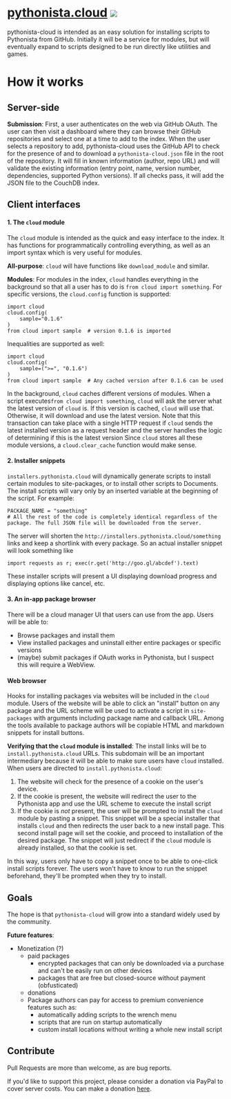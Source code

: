 # [pythonista.cloud](http://pythonista.cloud/) [![](https://img.shields.io/badge/Donate-PayPal-brightgreen.svg?style=flat-square)](https://paypal.me/luke0)

pythonista-cloud is intended as an easy solution for installing scripts to Pythonista from GitHub. Initially it will be a service for modules, but will eventually expand to scripts designed to be run directly like utilities and games.

# How it works

## Server-side
**Submission**: First, a user authenticates on the web via GitHub OAuth. The user can then visit a dashboard where they can browse their GitHub repositories and select one at a time to add to the index. When the user selects a repository to add, pythonista-cloud uses the GitHub API to check for the presence of and to download a `pythonista-cloud.json` file in the root of the repository. It will fill in known information (author, repo URL) and will validate the existing information (entry point, name, version number, dependencies, supported Python versions). If all checks pass, it will add the JSON file to the CouchDB index.

## Client interfaces
#### 1. The `cloud` module
The `cloud` module is intended as the quick and easy interface to the index. It has functions for programmatically controlling everything, as well as an import syntax which is very useful for modules.

**All-purpose**: `cloud` will have functions like `download_module` and similar.

**Modules**: For modules in the index, `cloud` handles everything in the background so that all a user has to do is `from cloud import something`. For specific versions, the `cloud.config` function is supported:

	import cloud
	cloud.config(
	    sample="0.1.6"
	)
	from cloud import sample  # version 0.1.6 is imported

Inequalities are supported as well:

	import cloud
	cloud.config(
	    sample=(">=", "0.1.6")
	)
	from cloud import sample  # Any cached version after 0.1.6 can be used

In the background, `cloud` caches different versions of modules. When a script executes`from cloud import something`, `cloud` will ask the server what the latest version of `cloud` is. If this version is cached, `cloud` will use that. Otherwise, it will download and use the latest version. Note that this transaction can take place with a single HTTP request if `cloud` sends the latest installed version as a request header and the server handles the logic of determining if this is the latest version Since `cloud` stores all these module versions, a `cloud.clear_cache` function would make sense.

#### 2. Installer snippets
`installers.pythonista.cloud` will dynamically generate scripts to install certain modules to site-packages, or to install other scripts to Documents. The install scripts will vary only by an inserted variable at the beginning of the script. For example:

	PACKAGE_NAME = "something"
	# All the rest of the code is completely identical regardless of the package. The full JSON file will be downloaded from the server.

The server will shorten the `http://installers.pythonista.cloud/something` links and keep a shortlink with every package. So an actual installer snippet will look something like

	import requests as r; exec(r.get('http://goo.gl/abcdef').text)
These installer scripts will present a UI displaying download progress and displaying options like cancel, etc.

#### 3. An in-app package browser 
There will be a cloud manager UI that users can use from the app. Users will be able to:
- Browse packages and install them
- View installed packages and uninstall either entire packages or specific versions
- (maybe) submit packages if OAuth works in Pythonista, but I suspect this will require a WebView.

#### Web browser
Hooks for installing packages via websites will be included in the `cloud` module. Users of the website will be able to click an "install" button on any package and the URL scheme will be used to activate a script in `site-packages` with arguments including package name and callback URL. Among the tools available to package authors will be copiable HTML and markdown snippets for install buttons.

**Verifying that the `cloud` module is installed**: The install links will be to `install.pythonista.cloud` URLs. This subdomain will be an important intermediary because it will be able to make sure users have `cloud` installed. When users are directed to `install.pythonista.cloud`:
1. The website will check for the presence of a cookie on the user's device.
2. If the cookie is present, the website will redirect the user to the Pythonista app and use the URL scheme to execute the install script
3. If the cookie is *not* present, the user will be prompted to install the `cloud` module by pasting a snippet. This snippet will be a special installer that installs `cloud` and then redirects the user back to a new install page. This second install page will set the cookie, and proceed to installation of the desired package. The snippet will just redirect if the `cloud` module is already installed, so that the cookie is set.

In this way, users only have to copy a snippet once to be able to one-click install scripts forever. The users won't have to know to run the snippet beforehand, they'll be prompted when they try to install. 

## Goals
The hope is that `pythonista-cloud` will grow into a standard widely used by the community.

**Future features**:
- Monetization (?)
	- paid packages
		- encrypted packages that can only be downloaded via a purchase and can't be easily run on other devices
		- packages that are free but closed-source without payment (obfusticated)
	- donations
	- Package authors can pay for access to premium convenience features such as:
		- automatically adding scripts to the wrench menu
		- scripts that are run on startup automatically
		- custom install locations without writing a whole new install script


## Contribute
Pull Requests are more than welcome, as are bug reports.

If you'd like to support this project, please consider a donation via PayPal to cover server costs. You can make a donation [here](https://paypal.me/luke0).
